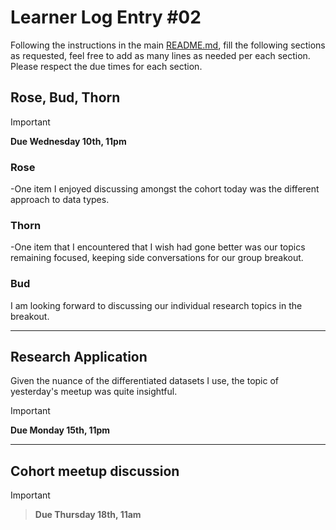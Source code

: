 # Learner Log Entry #02

Following the instructions in the main [README.md](README.md/#entries-instructions), fill the following sections as requested, feel free to add as many lines as needed per each section. Please respect the due times for each section.

## Rose, Bud, Thorn

> [!IMPORTANT]
> **Due Wednesday 10th, 11pm**

### Rose
-One item I enjoyed discussing amongst the cohort today was the different approach to data types.
### Thorn
-One item that I encountered that I wish had gone better was our topics remaining focused, keeping side conversations for our group breakout.
### Bud
I am looking forward to discussing our individual research topics in the breakout. 

---

## Research Application

Given the nuance of the differentiated datasets I use, the topic of yesterday's meetup was quite insightful. 
> [!IMPORTANT]
> **Due Monday 15th, 11pm**


---

## Cohort meetup discussion

> [!IMPORTANT]

> **Due Thursday 18th, 11am**
